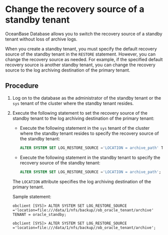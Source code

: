 # Change the recovery source of a standby tenant

OceanBase Database allows you to switch the recovery source of a standby tenant without loss of archive logs.

When you create a standby tenant, you must specify the default recovery source of the standby tenant in the `RESTORE` statement. However, you can change the recovery source as needed. For example, if the specified default recovery source is another standby tenant, you can change the recovery source to the log archiving destination of the primary tenant.

## Procedure

1. Log on to the database as the administrator of the standby tenant or the `sys` tenant of the cluster where the standby tenant resides.

2. Execute the following statement to set the recovery source of the standby tenant to the log archiving destination of the primary tenant:

   * Execute the following statement in the `sys` tenant of the cluster where the standby tenant resides to specify the recovery source of the standby tenant:

      ```sql
      ALTER SYSTEM SET LOG_RESTORE_SOURCE ='LOCATION = archive_path' TENANT = tenant_name;
      ```

   * Execute the following statement in the standby tenant to specify the recovery source of the standby tenant:

      ```sql
      ALTER SYSTEM SET LOG_RESTORE_SOURCE ='LOCATION = archive_path';
      ```

   The `LOCATION` attribute specifies the log archiving destination of the primary tenant.

   Sample statement:

   ```shell
   obclient [SYS]> ALTER SYSTEM SET LOG_RESTORE_SOURCE ='location=file:///data/1/nfs/backup//ob_oracle_tenant/archive' TENANT = oracle_standby;

   obclient [SYS]> ALTER SYSTEM SET LOG_RESTORE_SOURCE ='location=file:///data/1/nfs/backup//ob_oracle_tenant/archive';
   ```
